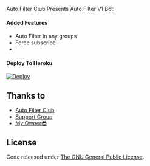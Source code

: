 Auto Filter Club Presents
Auto Filter V1 Bot!

#### Added Features
* Auto Filter in any groups
* Force subscribe
* 

#### Deploy To Heroku

[![Deploy](https://www.herokucdn.com/deploy/button.svg)](https://heroku.com/deploy?template=https://github.com/HKCS04/AutofilterV1)

## Thanks to 
* [Auto Filter Club](https://t.me/Autofilterclub)
* [Support Group](https://t.me/Autofilterclubgroup)
* [My Owner😎](https://t.me/BruceBanner_TG)

## License
Code released under [The GNU General Public License](LICENSE).
